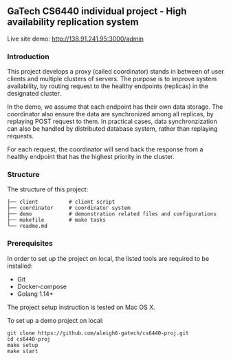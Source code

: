 GaTech CS6440 individual project - High availability replication system
---

Live site demo: http://138.91.241.95:3000/admin


### Introduction

This project develops a proxy (called coordinator) stands in between of user clients and multiple clusters of servers. The purpose is to improve system availability, by routing request to the healthy endpoints (replicas) in the designated cluster.

In the demo, we assume that each endpoint has their own data storage. The coordinator also ensure the data are synchronized among all replicas, by replaying POST request to them. In practical cases, data synchronzization can also be handled by distributed database system, rather than replaying requests.

For each request, the coordinator will send back the response from a healthy endpoint that has the highest priority in the cluster.

### Structure

The structure of this project:

```
├── client          # client script
├── coordinator     # coordinator system
├── demo            # demonstration related files and configurations
├── makefile        # make tasks
└── readme.md
```

### Prerequisites

In order to set up the project on local, the listed tools are required to be installed:

* Git
* Docker-compose
* Golang 1.14+

The project setup instruction is tested on Mac OS X.

To set up a demo project on local:

```
git clone https://github.com/aleigh6-gatech/cs6440-proj.git
cd cs6440-proj
make setup
make start
```
